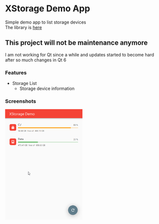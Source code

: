 # XStorage Demo App
Simple demo app to list storage devices<br/>
The library is [here](https://github.com/CamiloDelReal/x_storage)

## This project will not be maintenance anymore
I am not working for Qt since a while and updates started to become hard after so much changes in Qt 6

### Features
- Storage List
  * Storage device information

### Screenshots
<p float="left">
<img src="https://github.com/CamiloDelReal/xstorage_demo/blob/develop/screenshots/sshot-1.png" width="50%" height="50%" />
</p>
